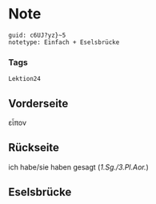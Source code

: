 # Note
```
guid: c6UJ?yz}~5
notetype: Einfach + Eselsbrücke
```

### Tags
```
Lektion24
```

## Vorderseite
εἶπον

## Rückseite
ich habe/sie haben gesagt (<i>1.Sg./3.Pl.Aor.</i>)

## Eselsbrücke


